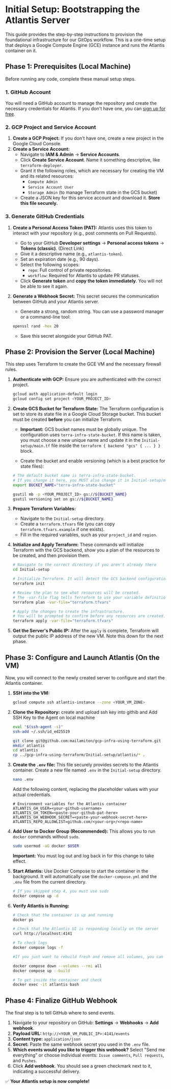# Initial Setup: Bootstrapping the Atlantis Server

This guide provides the step-by-step instructions to provision the foundational infrastructure for our GitOps workflow. This is a one-time setup that deploys a Google Compute Engine (GCE) instance and runs the Atlantis container on it.

## Phase 1: Prerequisites (Local Machine)

Before running any code, complete these manual setup steps.

### 1. GitHub Account
You will need a GitHub account to manage the repository and create the necessary credentials for Atlantis. If you don't have one, you can [sign up for free](https://github.com/join).

### 2. GCP Project and Service Account
1.  **Create a GCP Project:** If you don't have one, create a new project in the Google Cloud Console.
2.  **Create a Service Account:**
    *   Navigate to **IAM & Admin** -> **Service Accounts**.
    *   Click **Create Service Account**. Name it something descriptive, like `terraform-deployer`.
    *   Grant it the following roles, which are necessary for creating the VM and its related resources:
        *   `Compute Admin`
        *   `Service Account User`
        *   `Storage Admin` (to manage Terraform state in the GCS bucket)
    *   Create a JSON key for this service account and download it. **Store this file securely.**

### 3. Generate GitHub Credentials
1.  **Create a Personal Access Token (PAT):** Atlantis uses this token to interact with your repository (e.g., post comments on Pull Requests).
    *   Go to your GitHub **Developer settings** -> **Personal access tokens** -> **Tokens (classic)**. (Direct Link)
    *   Give it a descriptive name (e.g., `atlantis-token`).
    *   Set an expiration date (e.g., 90 days).
    *   Select the following scopes:
        *   `repo`: Full control of private repositories.
        *   `workflow`: Required for Atlantis to update PR statuses.
    *   Click **Generate token** and **copy the token immediately**. You will not be able to see it again.

2.  **Generate a Webhook Secret:** This secret secures the communication between GitHub and your Atlantis server.
    *   Generate a strong, random string. You can use a password manager or a command-line tool:
      ```bash
      openssl rand -hex 20
      ```
    *   Save this secret alongside your GitHub PAT.

## Phase 2: Provision the Server (Local Machine)

This step uses Terraform to create the GCE VM and the necessary firewall rules.

1.  **Authenticate with GCP:**
    Ensure you are authenticated with the correct project.
    ```bash
    gcloud auth application-default login
    gcloud config set project <YOUR_PROJECT_ID>
    ```
2.  **Create GCS Bucket for Terraform State:**
    The Terraform configuration is set to store its state file in a Google Cloud Storage bucket. This bucket must be created **before** you can initialize Terraform.

    *   **Important:** GCS bucket names must be globally unique. The configuration uses `terra-infra-state-bucket`. If this name is taken, you must choose a new unique name and update it in the `Initial-setup/main.tf` file inside the `terraform { backend "gcs" { ... } }` block.

    *   Create the bucket and enable versioning (which is a best practice for state files):
    ```bash
    # The default bucket name is terra-infra-state-bucket.
    # If you change it here, you MUST also change it in Initial-setup/main.tf
    export BUCKET_NAME="terra-infra-state-bucket"

    gsutil mb -p <YOUR_PROJECT_ID> gs://${BUCKET_NAME}
    gsutil versioning set on gs://${BUCKET_NAME}
    ```

3.  **Prepare Terraform Variables:**
    *   Navigate to the `Initial-setup` directory.
    *   Create a `terraform.tfvars` file (you can copy `terraform.tfvars.example` if one exists).
    *   Fill in the required variables, such as your `project_id` and `region`.
4.  **Initialize and Apply Terraform:**
    These commands will initialize Terraform with the GCS backend, show you a plan of the resources to be created, and then provision them.

    ```bash
    # Navigate to the correct directory if you aren't already there
    cd Initial-setup

    # Initialize Terraform. It will detect the GCS backend configuration in main.tf
    terraform init

    # Review the plan to see what resources will be created.
    # The -var-file flag tells Terraform to use your variable definitions.
    terraform plan -var-file="terraform.tfvars"

    # Apply the changes to create the infrastructure.
    # You will be prompted to confirm before any resources are created.
    terraform apply -var-file="terraform.tfvars"
    ```
5.  **Get the Server's Public IP:** After the `apply` is complete, Terraform will output the public IP address of the new VM. Note this down for the next phase.

## Phase 3: Configure and Launch Atlantis (On the VM)

Now, you will connect to the newly created server to configure and start the Atlantis container.

1.  **SSH into the VM:**
    ```bash
    gcloud compute ssh atlantis-instance --zone <YOUR_VM_ZONE>
    ```
2.  **Clone the Repository:**
     create and upload ssh key into githib and Add SSH Key to the Agent on local machine
     ```bash
     eval "$(ssh-agent -s)"
     ssh-add ~/.ssh/id_ed25519
     ```
    ```bash
    git clone git@github.com:mailamiton/gcp-infra-using-terraform.git
    mkdir atlantis
    cd atlantis
    cp ../gcp-infra-using-terraform/Initial-setup/atlantis/* .

    ```
3.  **Create the `.env` file:** This file securely provides secrets to the Atlantis container. Create a new file named `.env` in the `Initial-setup` directory.
    ```bash
    nano .env
    ```
    Add the following content, replacing the placeholder values with your actual credentials.
    ```dotenv
    # Environment variables for the Atlantis container
    ATLANTIS_GH_USER=<your-github-username>
    ATLANTIS_GH_TOKEN=<paste-your-github-pat-here>
    ATLANTIS_GH_WEBHOOK_SECRET=<paste-your-webhook-secret-here>
    ATLANTIS_REPO_ALLOWLIST=github.com/<your-org>/<repo-name>
    ```
4.  **Add User to Docker Group (Recommended):** This allows you to run `docker` commands without `sudo`.
    ```bash
    sudo usermod -aG docker $USER
    ```
    **Important:** You must log out and log back in for this change to take effect.

5.  **Start Atlantis:** Use Docker Compose to start the container in the background. It will automatically use the `docker-compose.yml` and the `.env` file from the current directory.
    ```bash
    # If you skipped step 4, you must use sudo
    docker compose up -d
    ```
6.  **Verify Atlantis is Running:**
    ```bash
    # Check that the container is up and running
    docker ps

    # Check that the Atlantis UI is responding locally on the server
    curl http://localhost:4141

    # To check logs
    docker compose logs -f

    #If you just want to rebuild fresh and remove all volumes, you can run:

    docker compose down --volumes --rmi all
    docker compose up --build

    # To get inside the container and check 
    docker exec -it atlantis bash
    ```

## Phase 4: Finalize GitHub Webhook

The final step is to tell GitHub where to send events.

1.  Navigate to your repository on GitHub: **Settings** -> **Webhooks** -> **Add webhook**.
2.  **Payload URL:** `http://<YOUR_VM_PUBLIC_IP>:4141/events`
3.  **Content type:** `application/json`
4.  **Secret:** Paste the same webhook secret you used in the `.env` file.
5.  **Which events would you like to trigger this webhook?** Select "Send me everything" or choose individual events: `Issue comments`, `Pull requests`, and `Pushes`.
6.  Click **Add webhook**. You should see a green checkmark next to it, indicating a successful delivery.

✅ **Your Atlantis setup is now complete!**